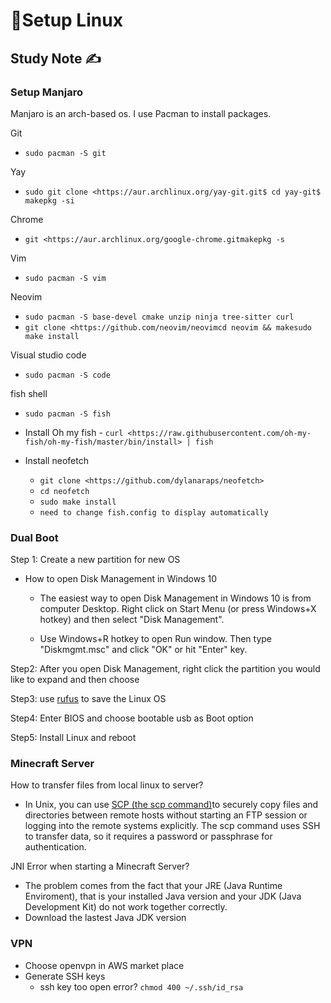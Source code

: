 # 🐧Setup Linux

## Study Note ✍️

### Setup Manjaro

Manjaro is an arch-based os. I use Pacman to install packages.

Git

- `sudo pacman -S git`

Yay

- `sudo git clone <https://aur.archlinux.org/yay-git.git$ cd yay-git$ makepkg -si`

Chrome

- `git <https://aur.archlinux.org/google-chrome.gitmakepkg -s`

Vim

- `sudo pacman -S vim`

Neovim

- `sudo pacman -S base-devel cmake unzip ninja tree-sitter curl`
- `git clone <https://github.com/neovim/neovimcd neovim && makesudo make install`

Visual studio code

- `sudo pacman -S code`

fish shell

- `sudo pacman -S fish`

- Install Oh my fish - `curl <https://raw.githubusercontent.com/oh-my-fish/oh-my-fish/master/bin/install> | fish`

- Install neofetch 
  - `git clone <https://github.com/dylanaraps/neofetch>`
  - `cd neofetch`
  - `sudo make install`
  - `need to change fish.config to display automatically`

### Dual Boot

Step 1: Create a new partition for new OS

- How to open Disk Management in Windows 10

  - The easiest way to open Disk Management in Windows 10 is from computer Desktop. Right click on Start Menu (or press Windows+X hotkey) and then select "Disk Management".

  - Use Windows+R hotkey to open Run window. Then type "Diskmgmt.msc" and click "OK" or hit "Enter" key.

Step2: After you open Disk Management, right click the partition you would like to expand and then choose

Step3: use [rufus](https://rufus.ie/en/) to save the Linux OS

Step4: Enter BIOS and choose bootable usb as Boot option

Step5: Install Linux and reboot

### Minecraft Server

How to transfer files from local linux to server?

- In Unix, you can use [SCP (the scp command)](https://www.google.com/search?q=how+to+transfer+file+from+local+to+remote+server+linux&oq=how+to+t&aqs=chrome.0.69i59l2j69i57j0i512l2j69i60l3.2836j0j1&sourceid=chrome&ie=UTF-8)to securely copy files and directories between remote hosts without starting an FTP session or logging into the remote systems explicitly. The scp command uses SSH to transfer data, so it requires a password or passphrase for authentication.

JNI Error when starting a Minecraft Server?

- The problem comes from the fact that your JRE (Java Runtime Enviroment), that is your installed Java version and your JDK (Java Development Kit) do not work together correctly.
- Download the lastest Java JDK version

### VPN

- Choose openvpn in AWS market place
- Generate SSH keys
  - ssh key too open error? `chmod 400 ~/.ssh/id_rsa`